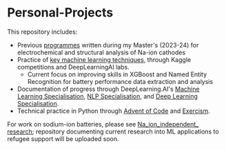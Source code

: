 # Personal-Projects

This repository includes:
* Previous [programmes](https://github.com/harryfyjiswalker/Personal-Projects-2/tree/main/Part%20II%20Code) written during my Master's (2023-24) for electrochemical and structural analysis of Na-ion cathodes
* Practice of [key machine learning techniques](https://github.com/harryfyjiswalker/Personal-Projects-2/tree/main/Key%20ML%20Techniques%20-%20Notes%20and%20Practice/Ensemble%20Methods), through Kaggle competitions and DeepLearningAI labs.
   - Current focus on improving skills in XGBoost and Named Entity Recognition for battery performance data extraction and analysis
* Documentation of progress through DeepLearning.AI's [Machine Learning Specialisation](https://github.com/harryfyjiswalker/Personal-Projects-2/tree/main/DeepLearning.AI%20Course%20Notes%20and%20Labs/Machine%20Learning%20Specialisation%20Notes%20%26%20Code), [NLP Specialisation](https://github.com/harryfyjiswalker/Personal-Projects-2/tree/main/DeepLearning.AI%20Course%20Notes%20and%20Labs/Machine%20Learning%20Specialisation%20Notes%20%26%20Code), and [Deep Learning Specialisation](https://github.com/harryfyjiswalker/Personal-Projects-2/tree/main/DeepLearning.AI%20Course%20Notes%20and%20Labs/Machine%20Learning%20Specialisation%20Notes%20%26%20Code).
* Technical practice in Python through [Advent of Code](https://github.com/harryfyjiswalker/Personal-Projects-2/tree/main/Python%20Practice/Advent%20of%20Code%20Solutions) and [Exercism](https://github.com/harryfyjiswalker/Personal-Projects-2/tree/main/Python%20Practice/Exercism%20Exercises).
    

For work on sodium-ion batteries, please see [Na_ion_independent_ research](https://github.com/harryfyjiswalker/Na_ion_independent_research); repository documenting current research into ML applications to refugee support will be uploaded soon.

